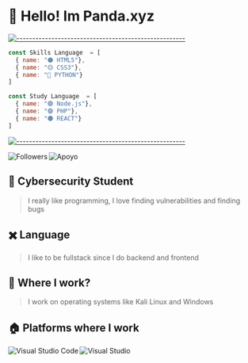 



# 👋 Hello! Im Panda.xyz

[![-----------------------------------------------------](
https://raw.githubusercontent.com/andreasbm/readme/master/assets/lines/aqua.png)](https://github.com/Pandaxyz-xd)

```js
const Skills Language  = [
  { name: "🟠 HTML5"},
  { name: "🟡 CSS3"},
  { name: "🔵 PYTHON"}
]
```

```js
const Study Language  = [
  { name: "🟢 Node.js"},
  { name: "🟣 PHP"},
  { name: "🟤 REACT"}
]
```
  
 [![-----------------------------------------------------](
https://raw.githubusercontent.com/andreasbm/readme/master/assets/lines/aqua.png)](https://github.com/Pandaxyz-xd)

<img align="left" alt="Followers" src="https://img.shields.io/github/followers/Pandaxyz-xd?color=gree&style=flat-square"/>
<img align="center" alt="Apoyo" src="https://img.shields.io/badge/GreenPeace-Support%20%F0%9F%92%96-green"/>

## 📐 Cybersecurity Student

>  I really like programming, I love finding vulnerabilities and finding bugs 


## ✖️ Language

> I like to be fullstack since I do backend and frontend

## 💼 Where I work?

> I work on operating systems like Kali Linux and Windows

## 🏠 Platforms where I work
<img align="left" alt="Visual Studio Code" src="https://img.shields.io/badge/-Visual%20Studio%20Code-blue?style=for-the-badge&logo=Visual%20Studio%20Code&logoColor=white"/>
<img align="left" alt="Visual Studio" src="https://img.shields.io/badge/-Visual%20Studio-blue?style=for-the-badge&logo=Visual%20Studio&logoColor=purple"/>
